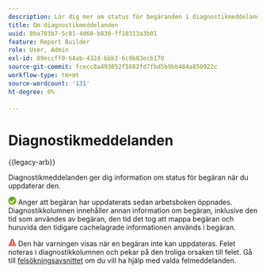```yaml
---
description: Lär dig mer om status för begäranden i diagnostikmeddelanden.
title: Om diagnostikmeddelanden
uuid: 8ba783b7-5c81-4d60-b830-ff10313a3b01
feature: Report Builder
role: User, Admin
exl-id: 09eccff0-64ab-432d-bbb1-6c9b83ecb170
source-git-commit: fcecc8a493852f5682fd7fbd5b9bb484a850922c
workflow-type: tm+mt
source-wordcount: '131'
ht-degree: 0%

---
```


# Diagnostikmeddelanden

{{legacy-arb}}

Diagnostikmeddelanden ger dig information om status för begäran när du uppdaterar den.

![Ikon med grön bock som anger att begäran har uppdaterats.](assets/icon_notice_success.gif) Anger att begäran har uppdaterats sedan arbetsboken öppnades. Diagnostikkolumnen innehåller annan information om begäran, inklusive den tid som användes av begäran, den tid det tog att mappa begäran och huruvida den tidigare cachelagrade informationen används i begäran.

![Ikon med röd triangel med utropstecken som anger att uppdateringen av begäran misslyckades.](assets/icon_notice_warn.gif) Den här varningen visas när en begäran inte kan uppdateras. Felet noteras i diagnostikkolumnen och pekar på den troliga orsaken till felet. Gå till [felsökningsavsnittet](/help/analyze/legacy-report-builder/troubleshoot.md) om du vill ha hjälp med valda felmeddelanden.
